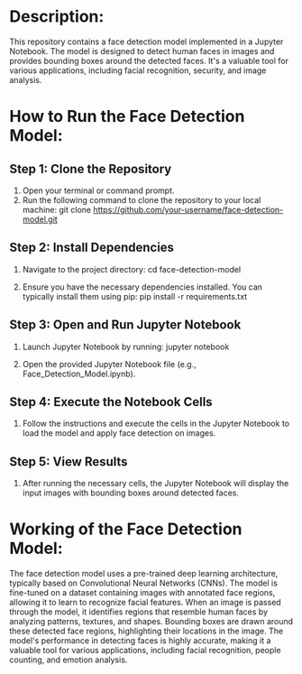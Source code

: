 # Description:
This repository contains a face detection model implemented in a Jupyter Notebook. The model is designed to detect human faces in images and provides bounding boxes around the detected faces. It's a valuable tool for various applications, including facial recognition, security, and image analysis.

# How to Run the Face Detection Model:

## Step 1: Clone the Repository

1. Open your terminal or command prompt.
2. Run the following command to clone the repository to your local machine:
git clone https://github.com/your-username/face-detection-model.git

## Step 2: Install Dependencies

1. Navigate to the project directory:
cd face-detection-model

2. Ensure you have the necessary dependencies installed. You can typically install them using pip:
pip install -r requirements.txt

## Step 3: Open and Run Jupyter Notebook

1. Launch Jupyter Notebook by running:
jupyter notebook

2. Open the provided Jupyter Notebook file (e.g., Face_Detection_Model.ipynb).

## Step 4: Execute the Notebook Cells

1. Follow the instructions and execute the cells in the Jupyter Notebook to load the model and apply face detection on images.

## Step 5: View Results

1. After running the necessary cells, the Jupyter Notebook will display the input images with bounding boxes around detected faces.

# Working of the Face Detection Model:

The face detection model uses a pre-trained deep learning architecture, typically based on Convolutional Neural Networks (CNNs).
The model is fine-tuned on a dataset containing images with annotated face regions, allowing it to learn to recognize facial features.
When an image is passed through the model, it identifies regions that resemble human faces by analyzing patterns, textures, and shapes.
Bounding boxes are drawn around these detected face regions, highlighting their locations in the image.
The model's performance in detecting faces is highly accurate, making it a valuable tool for various applications, including facial recognition, people counting, and emotion analysis.
